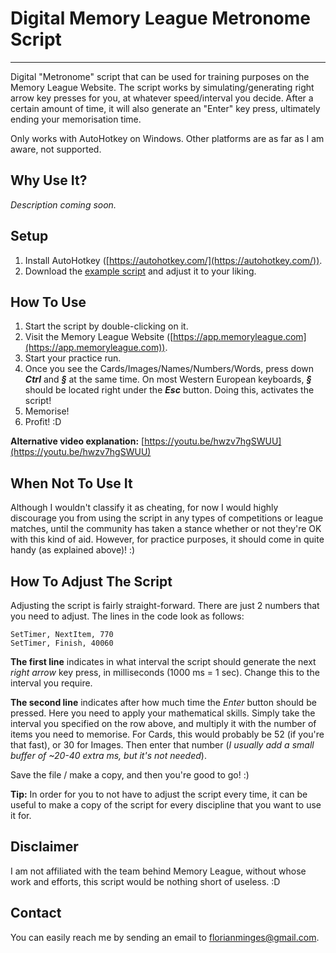 # Digital Memory League Metronome Script

----------

Digital "Metronome" script that can be used for training purposes on the Memory League Website. The script works by simulating/generating right arrow key presses for you, at whatever speed/interval you decide. After a certain amount of time, it will also generate an "Enter" key press, ultimately ending your memorisation time. 

Only works with AutoHotkey on Windows. Other platforms are as far as I am aware, not supported.

## Why Use It?

*Description coming soon.*

## Setup

1. Install AutoHotkey ([https://autohotkey.com/](https://autohotkey.com/)).
2. Download the [example script](https://github.com/SvenFlorian/Digital-Memory-League-Metronome/blob/master/CardsExample.ahk) and adjust it to your liking.

## How To Use

1.  Start the script by double-clicking on it.
2.  Visit the Memory League Website ([https://app.memoryleague.com](https://app.memoryleague.com)).
3.  Start your practice run.
4.  Once you see the Cards/Images/Names/Numbers/Words, press down ***Ctrl*** and ***§*** at the same time. On most Western European keyboards, ***§*** should be located right under the ***Esc*** button. Doing this, activates the script!
5.  Memorise! 
6.  Profit! :D

**Alternative video explanation:** [https://youtu.be/hwzv7hgSWUU](https://youtu.be/hwzv7hgSWUU)

## When Not To Use It

Although I wouldn't classify it as cheating, for now I would highly discourage you from using the script in any types of competitions or league matches, until the community has taken a stance whether or not they're OK with this kind of aid. However, for practice purposes, it should come in quite handy (as explained above)! :)

## How To Adjust The Script

Adjusting the script is fairly straight-forward. There are just 2 numbers that you need to adjust. The lines in the code look as follows:

    SetTimer, NextItem, 770 
    SetTimer, Finish, 40060

**The first line** indicates in what interval the script should generate the next *right arrow* key press, in milliseconds (1000 ms = 1 sec). Change this to the interval you require.

**The second line** indicates after how much time the *Enter* button should be pressed. Here you need to apply your mathematical skills. Simply take the interval you specified on the row above, and multiply it with the number of items you need to memorise. For Cards, this would probably be 52 (if you're that fast), or 30 for Images. Then enter that number (*I usually add a small buffer of ~20-40 extra ms, but it's not needed*). 

Save the file / make a copy, and then you're good to go! :)

**Tip:** In order for you to not have to adjust the script every time, it can be useful to make a copy of the script for every discipline that you want to use it for.


## Disclaimer

I am not affiliated with the team behind Memory League, without whose work and efforts, this script would be nothing short of useless. :D

## Contact

You can easily reach me by sending an email to florianminges@gmail.com.

